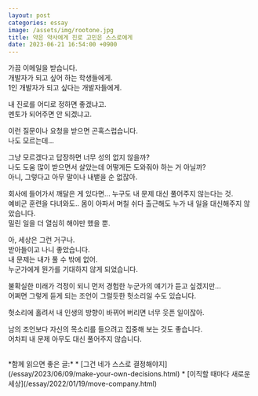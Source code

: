 ```yaml
---
layout: post
categories: essay
image: /assets/img/rootone.jpg
title: 약은 약사에게 진로 고민은 스스로에게
date: 2023-06-21 16:54:00 +0900
---
```


가끔 이메일을 받습니다.  
개발자가 되고 싶어 하는 학생들에게.  
1인 개발자가 되고 싶다는 개발자들에게.

내 진로를 어디로 정하면 좋겠냐고.  
멘토가 되어주면 안 되겠냐고.  

이런 질문이나 요청을 받으면 곤혹스럽습니다.  
나도 모르는데...

그냥 모르겠다고 답장하면 너무 성의 없지 않을까?  
나도 도움 많이 받으면서 살았는데 어떻게든 도와줘야 하는 거 아닐까?  
아니, 그렇다고 아무 말이나 내뱉을 순 없잖아.  

회사에 들어가서 깨달은 게 있다면... 누구도 내 문제 대신 풀어주지 않는다는 것.  
예비군 훈련을 다녀와도.. 몸이 아파서 며칠 쉬다 출근해도 누가 내 일을 대신해주지 않았습니다.  
밀린 일을 더 열심히 해야만 했을 뿐.

아, 세상은 그런 거구나.  
받아들이고 나니 좋았습니다.  
내 문제는 내가 풀 수 밖에 없어.  
누군가에게 뭔가를 기대하지 않게 되었습니다.

불확실한 미래가 걱정이 되니 먼저 경험한 누군가의 얘기가 듣고 싶겠지만...  
어쩌면 그렇게 듣게 되는 조언이 그럴듯한 헛소리일 수도 있습니다.   

헛소리에 홀려서 내 인생의 방향이 바뀌어 버리면 너무 웃픈 일이잖아.

남의 조언보다 자신의 목소리를 들으려고 집중해 보는 것도 좋습니다.    
어차피 내 문제 아무도 대신 풀어주지 않습니다.

<br>
*함께 읽으면 좋은 글:*
* [그건 네가 스스로 결정해야지](/essay/2023/06/09/make-your-own-decisions.html)
* [이직할 때마다 새로운 세상](/essay/2022/01/19/move-company.html)